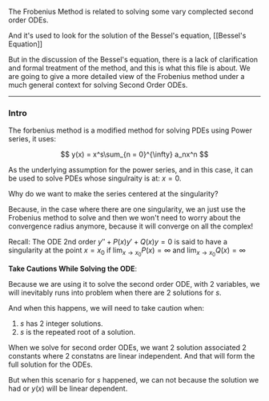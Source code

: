 The Frobenius Method is related to solving some vary complected second order ODEs. 

And it's used to look for the solution of the Bessel's equation, [[Bessel's Equation]]

But in the discussion of the Bessel's equation, there is a lack of clarification and formal treatment of the method, and this is what this file is about. We are going to give a more detailed view of the Frobenius method under a much general context for solving Second Order ODEs. 

---
### **Intro**

The forbenius method is a modified method for solving PDEs using Power series, it uses: 

$$
y(x) = x^s\sum_{n = 0}^{\infty}
    a_nx^n
$$

As the underlying assumption for the power series, and in this case, it can be used to solve PDEs whose singulraity is at: $x = 0$. 

Why do we want to make the series centered at the singularity?

Because, in the case where there are one singularity, we an just use the Frobenius method to solve and  then we won't need to worry about the convergence radius anymore, because it will converge on all the complex! 

Recall: The ODE 2nd order $y'' + P(x)y' + Q(x)y = 0$ is said to have a singularity at the point $x = x_0$ if $\lim_{x\rightarrow x_0} P(x) = \infty$ and $\lim_{x \rightarrow x_0} Q(x) = \infty$

**Take Cautions While Solving the ODE**: 

Because we are using it to solve the second order ODE, with 2 variables, we will inevitably runs into problem when there are 2 solutions for $s$. 

And when this happens, we will need to take caution when: 
1. $s$ has 2 integer solutions. 
2. $s$ is the repeated root of a solution. 

When we solve for second order ODEs, we want 2 solution associated 2 constants where 2 constatns are linear independent. And that will form the full solution for the ODEs. 

But when this scenario for $s$ happened, we can not because the solution we had or $y(x)$ will be linear dependent.



